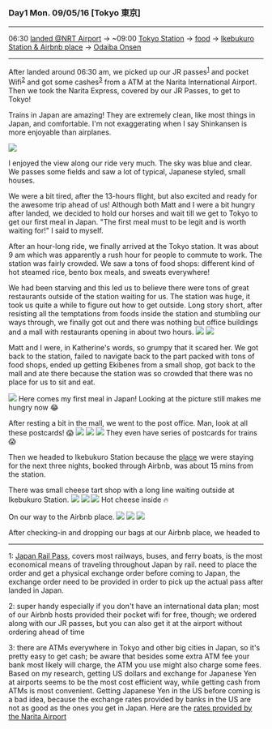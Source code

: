### Day1 Mon. 09/05/16 [Tokyo 東京]
---

06:30 [landed @NRT Airport](#landed) -> ~09:00 [Tokyo Station](#tokyo_station) -> [food](#first_meal) -> [Ikebukuro Station & Airbnb place](#ikebukuro_station) -> [Odaiba Onsen](#odaiba_onsen)

---
After <a name="landed">landed</a> around 06:30 am, we picked up our JR passes<sup>[1](#jrpass)</sup> and pocket Wifi<sup>[2](#pocketWifi)</sup> and got some cashes<sup>[3](#cash)</sup> from a ATM at the Narita International Airport. Then we took the Narita Express, covered by our JR Passes, to get to Tokyo!

Trains in Japan are amazing! They are extremely clean, like most things in Japan, and comfortable. I'm not exaggerating when I say Shinkansen is more enjoyable than airplanes.

![](day1/IMG_20160904_204924.jpg)

I enjoyed the view along our ride very much. The sky was blue and clear. We passes some fields and saw a lot of typical, Japanese styled, small houses.

We were a bit tired, after the 13-hours flight, but also excited and ready for the awesome trip ahead of us! Although both Matt and I were a bit hungry after landed, we decided to hold our horses and wait till we get to Tokyo to get our first meal in Japan. "The first meal must to be legit and is worth waiting for!" I said to myself.

After an hour-long ride, we finally arrived at the <a name="tokyo_station">Tokyo station</a>. It was about 9 am which was apparently a rush hour for people to commute to work. The station was fairly crowded. We saw a tons of food shops: different kind of hot steamed rice, bento box meals, and sweats everywhere!

We had been starving and this led us to believe there were tons of great restaurants outside of the station waiting for us. The station was huge, it took us quite a while to figure out how to get outside. Long story short, after resisting all the temptations from foods inside the station and stumbling our ways through, we finally got out and there was nothing but office buildings and a mall with restaurants opening in about two hours.
![](day1/14379890_1115746348475058_5032397402719858860_o.jpg)
![](day1/14352256_1115746385141721_8737827987627050363_o.jpg)

Matt and I were, in Katherine's words, so grumpy that it scared her. We got back to the station, failed to navigate back to the part packed with tons of food shops, ended up getting Ekibenes from a small shop, got back to the mall and ate there because the station was so crowded that there was no place for us to sit and eat.

![](day1/IMG_20160904_214125.jpg)
Here comes my first meal in Japan! Looking at the picture still makes me hungry now 😂

After resting a bit in the mall, we went to the post office. Man, look at all these postcards! 😱
![](day1/IMG_20160904_224447.jpg)
![](day1/IMG_20160904_224508.jpg)
![](day1/IMG_20160904_224503.jpg)
They even have series of postcards for trains 😱

Then we headed to Ikebukuro Station because the [place](https://www.airbnb.com/rooms/4585434) we were staying for the next three nights, booked through Airbnb, was about 15 mins from the station.

There was small cheese tart shop with a long line waiting outside at Ikebukuro Station.
![](day1/IMG_20160904_233744.jpg)
![](day1/IMG_20160904_233807.jpg)
![](day1/14372351_1115746725141687_2298785123460181227_o.jpg)
Hot cheese inside 🔥

On our way to the Airbnb place.
![](day1/14352021_1115746868475006_8883205870417679098_o.jpg)
![](day1/14424770_1115746925141667_5618408830586566288_o.jpg)
![](day1/14409899_1115746961808330_4583957709311564211_o.jpg)

After checking-in and dropping our bags at our Airbnb place, we headed to  

-----
<a name="jrpass">1</a>: [Japan Rail Pass](http://www.japanrailpass.net/en/about_jrp.html), covers most railways, buses, and ferry boats, is the most economical means of traveling throughout Japan by rail. need to place the order and get a physical exchange order before coming to Japan, the exchange order need to be provided in order to pick up the actual pass after landed in Japan.

<a name="pocketWifi">2</a>: super handy especially if you don't have an international data plan; most of our Airbnb hosts provided their pocket wifi for free, though; we ordered along with our JR passes, but you can also get it at the airport without ordering ahead of time

<a name="cash">3</a>: there are ATMs everywhere in Tokyo and other big cities in Japan, so it's pretty easy to get cash; be aware that besides some extra ATM fee your bank most likely will charge, the ATM you use might also charge some fees. Based on my research, getting US dollars and exchange for Japanese Yen at airports seems to be the most cost efficient way, while getting cash from ATMs is most convenient. Getting Japanese Yen in the US before coming is a bad idea, because the exchange rates provided by banks in the US are not as good as the ones you get in Japan. Here are the [rates provided by the Narita Airport](http://www.narita-airport.or.jp/exchange_e/)
